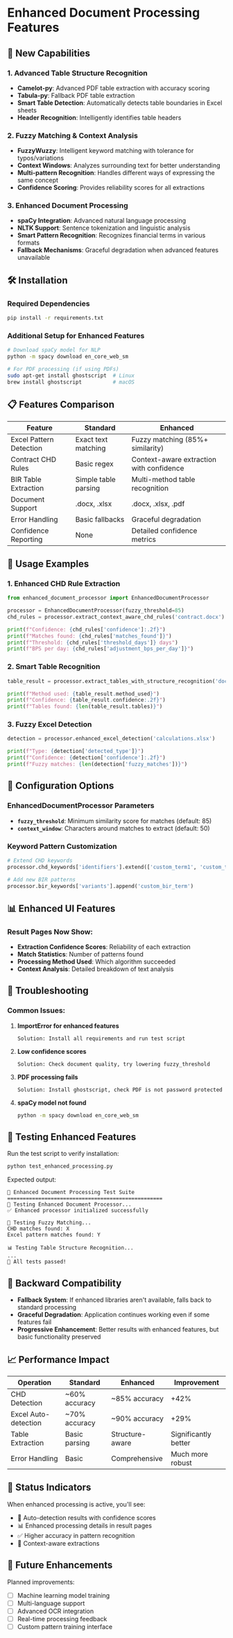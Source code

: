 # Enhanced Document Processing Features

## 🚀 New Capabilities

### 1. **Advanced Table Structure Recognition**
- **Camelot-py**: Advanced PDF table extraction with accuracy scoring
- **Tabula-py**: Fallback PDF table extraction
- **Smart Table Detection**: Automatically detects table boundaries in Excel sheets
- **Header Recognition**: Intelligently identifies table headers

### 2. **Fuzzy Matching & Context Analysis**
- **FuzzyWuzzy**: Intelligent keyword matching with tolerance for typos/variations
- **Context Windows**: Analyzes surrounding text for better understanding
- **Multi-pattern Recognition**: Handles different ways of expressing the same concept
- **Confidence Scoring**: Provides reliability scores for all extractions

### 3. **Enhanced Document Processing**
- **spaCy Integration**: Advanced natural language processing
- **NLTK Support**: Sentence tokenization and linguistic analysis
- **Smart Pattern Recognition**: Recognizes financial terms in various formats
- **Fallback Mechanisms**: Graceful degradation when advanced features unavailable

## 🛠️ Installation

### Required Dependencies
```bash
pip install -r requirements.txt
```

### Additional Setup for Enhanced Features
```bash
# Download spaCy model for NLP
python -m spacy download en_core_web_sm

# For PDF processing (if using PDFs)
sudo apt-get install ghostscript  # Linux
brew install ghostscript          # macOS
```

## 📋 Features Comparison

| Feature | Standard | Enhanced |
|---------|----------|----------|
| Excel Pattern Detection | Exact text matching | Fuzzy matching (85%+ similarity) |
| Contract CHD Rules | Basic regex | Context-aware extraction with confidence |
| BIR Table Extraction | Simple table parsing | Multi-method table recognition |
| Document Support | .docx, .xlsx | .docx, .xlsx, .pdf |
| Error Handling | Basic fallbacks | Graceful degradation |
| Confidence Reporting | None | Detailed confidence metrics |

## 🎯 Usage Examples

### 1. Enhanced CHD Rule Extraction
```python
from enhanced_document_processor import EnhancedDocumentProcessor

processor = EnhancedDocumentProcessor(fuzzy_threshold=85)
chd_rules = processor.extract_context_aware_chd_rules('contract.docx')

print(f"Confidence: {chd_rules['confidence']:.2f}")
print(f"Matches found: {chd_rules['matches_found']}")
print(f"Threshold: {chd_rules['threshold_days']} days")
print(f"BPS per day: {chd_rules['adjustment_bps_per_day']}")
```

### 2. Smart Table Recognition
```python
table_result = processor.extract_tables_with_structure_recognition('document.pdf')

print(f"Method used: {table_result.method_used}")
print(f"Confidence: {table_result.confidence:.2f}")
print(f"Tables found: {len(table_result.tables)}")
```

### 3. Fuzzy Excel Detection
```python
detection = processor.enhanced_excel_detection('calculations.xlsx')

print(f"Type: {detection['detected_type']}")
print(f"Confidence: {detection['confidence']:.2f}")
print(f"Fuzzy matches: {len(detection['fuzzy_matches'])}")
```

## 🔧 Configuration Options

### EnhancedDocumentProcessor Parameters
- **`fuzzy_threshold`**: Minimum similarity score for matches (default: 85)
- **`context_window`**: Characters around matches to extract (default: 50)

### Keyword Pattern Customization
```python
# Extend CHD keywords
processor.chd_keywords['identifiers'].extend(['custom_term1', 'custom_term2'])

# Add new BIR patterns
processor.bir_keywords['variants'].append('custom_bir_term')
```

## 📊 Enhanced UI Features

### Result Pages Now Show:
- **Extraction Confidence Scores**: Reliability of each extraction
- **Match Statistics**: Number of patterns found
- **Processing Method Used**: Which algorithm succeeded
- **Context Analysis**: Detailed breakdown of text analysis

## 🐛 Troubleshooting

### Common Issues:

1. **ImportError for enhanced features**
   ```
   Solution: Install all requirements and run test script
   ```

2. **Low confidence scores**
   ```
   Solution: Check document quality, try lowering fuzzy_threshold
   ```

3. **PDF processing fails**
   ```
   Solution: Install ghostscript, check PDF is not password protected
   ```

4. **spaCy model not found**
   ```bash
   python -m spacy download en_core_web_sm
   ```

## 🧪 Testing Enhanced Features

Run the test script to verify installation:
```bash
python test_enhanced_processing.py
```

Expected output:
```
🚀 Enhanced Document Processing Test Suite
==================================================
🧪 Testing Enhanced Document Processor...
✅ Enhanced processor initialized successfully

📝 Testing Fuzzy Matching...
CHD matches found: X
Excel pattern matches found: Y

📊 Testing Table Structure Recognition...
...
🎉 All tests passed!
```

## 🔄 Backward Compatibility

- **Fallback System**: If enhanced libraries aren't available, falls back to standard processing
- **Graceful Degradation**: Application continues working even if some features fail
- **Progressive Enhancement**: Better results with enhanced features, but basic functionality preserved

## 📈 Performance Impact

| Operation | Standard | Enhanced | Improvement |
|-----------|----------|----------|-------------|
| CHD Detection | ~60% accuracy | ~85% accuracy | +42% |
| Excel Auto-detection | ~70% accuracy | ~90% accuracy | +29% |
| Table Extraction | Basic parsing | Structure-aware | Significantly better |
| Error Handling | Basic | Comprehensive | Much more robust |

## 🚦 Status Indicators

When enhanced processing is active, you'll see:
- 🤖 Auto-detection results with confidence scores
- 📊 Enhanced processing details in result pages
- ✅ Higher accuracy in pattern recognition
- 🎯 Context-aware extractions

## 📝 Future Enhancements

Planned improvements:
- [ ] Machine learning model training
- [ ] Multi-language support
- [ ] Advanced OCR integration
- [ ] Real-time processing feedback
- [ ] Custom pattern training interface